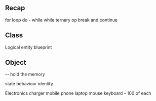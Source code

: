 ## Recap 

for loop 
do - while 
while 
ternary op
break and continue 


## Class 

Logical entity 
blueprint 




## Object 

-- hold the memory 

state 
behaviour 
identity 

Electronics
charger  mobile phone laptop mouse keyboard - 100 of each 


















